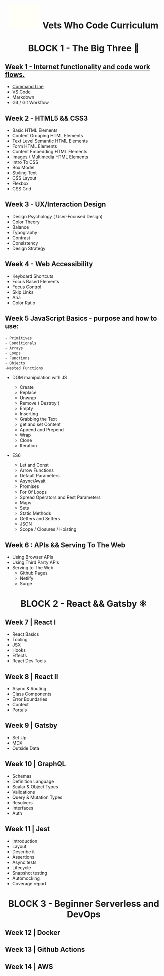 <h1 align="center"><img src="/images/vwc.gif" alt="Vets Who Code" width="100px" /> Vets Who Code Curriculum </h1>

<h1 align="center">BLOCK   1 - The Big Three 🔧</h1>

## [Week 1 - Internet functionality and code work flows.](weekOne/week-one-subjects.md)
- [Command Line](weekOne/command-line.md)
- [VS Code](weekOne/vs-code.md)
- Markdown
- Git / Git Workflow

## Week 2 - HTML5 && CSS3

- Basic HTML Elements
- Content Grouping HTML Elements
- Text Level Semantic HTML Elements
- Form HTML Elements
- Content Embedding HTML Elements
- Images / Multimedia HTML Elements
- Intro To CSS
- Box Model
- Styling Text
- CSS Layout
- Flexbox
- CSS Grid

## Week 3 - UX/Interaction Design

- Design Psychology ( User-Focused Design)
- Color Theory
- Balance
- Typography
- Contrast
- Consistency
- Design Strategy

## Week 4 - Web Accessibility
- Keyboard Shortcuts
- Focus Based Elements
- Focus Control
- Skip Links
- Aria
- Color Ratio

## Week 5 JavaScript Basics - purpose and how to use:
    - Primitives
    - Conditionals
    - Arrays
    - Loops
    - Functions
    - Objects
    -Nested Functions

- DOM manipulation with JS
    - Create
    - Replace
    - Unwrap
    - Remove ( Destroy )
    - Empty
    - Inserting
    - Grabbing the Text
    - get and set Content
    - Append and Prepend
    - Wrap
    - Clone
    - Iteration


- ES6
    - Let and Const
    - Arrow Functions
    - Default Parameters
    - Async/Await
    - Promises
    - For Of Loops
    - Spread Operators and Rest Parameters
    - Maps
    - Sets
    - Static Methods
    - Getters and Setters
    - JSON
    - Scope / Closures / Hoisting

## Week 6 : APIs && Serving To The Web
-  Using Browser APIs
- Using Third Party APIs
- Serving to The Web
    - Github Pages
    - Netlify
    - Surge


<h1 align="center">BLOCK 2 - React && Gatsby ⚛️ </h1>

## Week 7 | React I

- React Basics
- Tooling
- JSX
- Hooks
- Effects
- React Dev Tools

## Week 8 | React II
- Async & Routing
- Class Components
- Error Boundaries
- Context
- Portals

## Week 9 | Gatsby

- Set Up
- MDX
- Outside Data

## Week 10 | GraphQL

- Schemas
- Definition Language
- Scalar & Object Types
- Validations
- Query & Mutation Types
- Resolvers
- Interfaces
- Auth

## Week 11 | Jest

- Introduction
- Layout
- Describe it
- Assertions
- Async tests
- Lifecycle
- Snapshot testing
- Automocking
- Coverage report

<h1 align="center">BLOCK 3 - Beginner Serverless and DevOps </h1>

## Week 12 | Docker
## Week 13 | Github Actions

## Week 14 | AWS